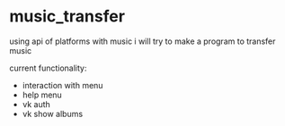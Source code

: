 # music_transfer
using api of platforms with music i will try to make a program to transfer music

current functionality:
- interaction with menu
- help menu
- vk auth
- vk show albums
